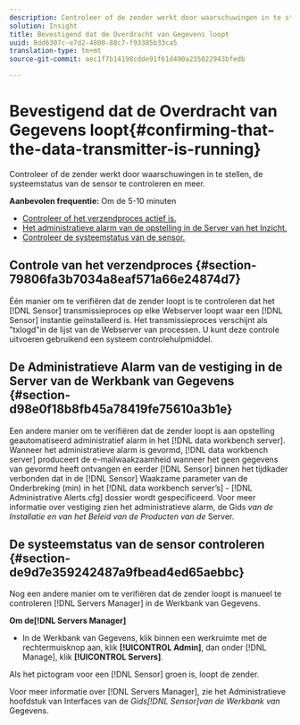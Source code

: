 ```yaml
---
description: Controleer of de zender werkt door waarschuwingen in te stellen, de systeemstatus van de sensor te controleren en meer.
solution: Insight
title: Bevestigend dat de Overdracht van Gegevens loopt
uuid: 8dd6307c-e7d2-4800-88c7-f93385b33ca5
translation-type: tm+mt
source-git-commit: aec1f7b14198cdde91f61d490a235022943bfedb

---
```



# Bevestigend dat de Overdracht van Gegevens loopt{#confirming-that-the-data-transmitter-is-running}

Controleer of de zender werkt door waarschuwingen in te stellen, de systeemstatus van de sensor te controleren en meer.

**Aanbevolen frequentie:** Om de 5-10 minuten

* [Controleer of het verzendproces actief is.](../../../home/c-snsr-ovrvw/admin-sensor/c-data-trmtr-rng.md#section-79806fa3b7034a8eaf571a66e24874d7)
* [Het administratieve alarm van de opstelling in de Server van het Inzicht.](../../../home/c-snsr-ovrvw/admin-sensor/c-data-trmtr-rng.md#section-d98e0f18b8fb45a78419fe75610a3b1e)
* [Controleer de systeemstatus van de sensor.](../../../home/c-snsr-ovrvw/admin-sensor/c-data-trmtr-rng.md#section-de9d7e359242487a9fbead4ed65aebbc)

## Controle van het verzendproces {#section-79806fa3b7034a8eaf571a66e24874d7}

Één manier om te verifiëren dat de zender loopt is te controleren dat het [!DNL Sensor] transmissieproces op elke Webserver loopt waar een [!DNL Sensor] instantie geïnstalleerd is. Het transmissieproces verschijnt als &quot;txlogd&quot;in de lijst van de Webserver van processen. U kunt deze controle uitvoeren gebruikend een systeem controlehulpmiddel.

## De Administratieve Alarm van de vestiging in de Server van de Werkbank van Gegevens {#section-d98e0f18b8fb45a78419fe75610a3b1e}

Een andere manier om te verifiëren dat de zender loopt is aan opstelling geautomatiseerd administratief alarm in het [!DNL data workbench server]. Wanneer het administratieve alarm is gevormd, [!DNL data workbench server] produceert de e-mailwaakzaamheid wanneer het geen gegevens van gevormd heeft ontvangen en eerder [!DNL Sensor] binnen het tijdkader verbonden dat in de [!DNL Sensor] Waakzame parameter van de Onderbreking (min) in het [!DNL data workbench server’s] - [!DNL Administrative Alerts.cfg] dossier wordt gespecificeerd. Voor meer informatie over vestiging zien het administratieve alarm, de Gids *van de Installatie en van het Beleid van de Producten van de* Server.

## De systeemstatus van de sensor controleren {#section-de9d7e359242487a9fbead4ed65aebbc}

Nog een andere manier om te verifiëren dat de zender loopt is manueel te controleren [!DNL Servers Manager] in de Werkbank van Gegevens.

**Om de[!DNL Servers Manager]**

* In de Werkbank van Gegevens, klik binnen een werkruimte met de rechtermuisknop aan, klik **[!UICONTROL Admin]**, dan onder [!DNL Manage], klik **[!UICONTROL Servers]**.

Als het pictogram voor een [!DNL Sensor] groen is, loopt de zender.

Voor meer informatie over [!DNL Servers Manager], zie het Administratieve hoofdstuk van Interfaces van de *Gids[!DNL Sensor]van de Werkbank van* Gegevens.
